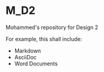 # M_D2
Mohammed's repository for Design 2

For example, this shall include:
- Markdown
- AsciiDoc
- Word Documents
